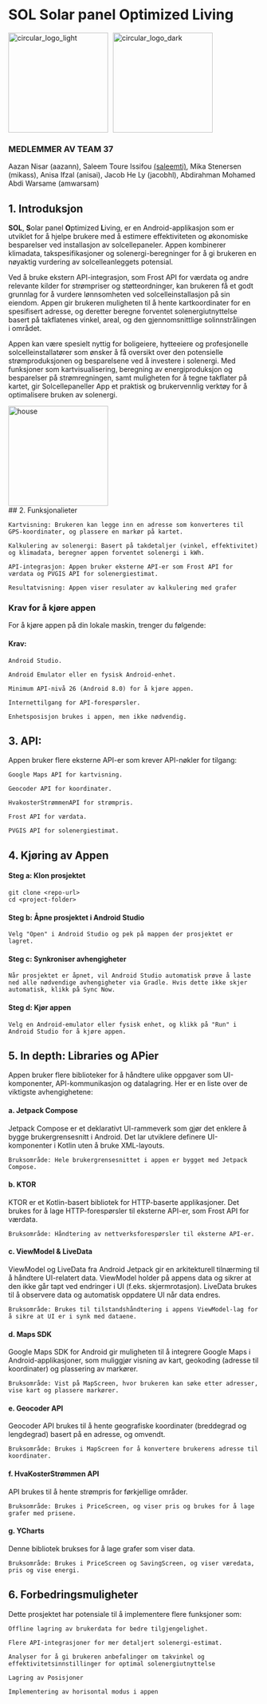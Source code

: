 # SOL Solar panel Optimized Living

<div style="display: flex; gap: 10px; align-items: center;">
  <img src="https://github.uio.no/IN2000-V25/team-37/assets/11510/964b112e-85d7-4898-8f33-0fbe402b8724" alt="circular_logo_light" width="200"/>
  <img src="https://github.uio.no/IN2000-V25/team-37/assets/11510/5183e63f-e4dd-4462-8839-16379b009269" alt="circular_logo_dark" width="200"/>
</div>

### MEDLEMMER AV TEAM 37

Aazan Nisar (aazann), Saleem Toure Issifou [(saleemti)](https://www.linkedin.com/in/saleem-toure-issifou), Mika Stenersen (mikass), Anisa Ifzal (anisai), Jacob He Ly (jacobhl), Abdirahman Mohamed Abdi Warsame (amwarsam)
 
## 1. Introduksjon

<b>SOL</b>, <b>S</b>olar panel <b>O</b>ptimized <b>L</b>iving, er en Android-applikasjon som er utviklet for å hjelpe brukere med å estimere effektiviteten og økonomiske besparelser ved installasjon av solcellepaneler. Appen kombinerer klimadata, takspesifikasjoner og solenergi-beregninger for å gi brukeren en nøyaktig vurdering av solcelleanleggets potensial.

Ved å bruke ekstern API-integrasjon, som Frost API for værdata og andre relevante kilder for strømpriser og støtteordninger, kan brukeren få et godt grunnlag for å vurdere lønnsomheten ved solcelleinstallasjon på sin eiendom. Appen gir brukeren muligheten til å hente kartkoordinater for en spesifisert adresse, og deretter beregne forventet solenergiutnyttelse basert på takflatenes vinkel, areal, og den gjennomsnittlige solinnstrålingen i området.

Appen kan være spesielt nyttig for boligeiere, hytteeiere og profesjonelle solcelleinstallatører som ønsker å få oversikt over den potensielle strømproduksjonen og besparelsene ved å investere i solenergi. Med funksjoner som kartvisualisering, beregning av energiproduksjon og besparelser på strømregningen, samt muligheten for å tegne takflater på kartet, gir Solcellepaneller App et praktisk og brukervennlig verktøy for å optimalisere bruken av solenergi.
<div style="display: flex; gap: 10px; align-items: center;">
  <img src="https://github.uio.no/IN2000-V25/team-37/assets/11510/3b6830b5-0c26-4932-80de-82c784f265e5" alt="house" width="200"/>
  
</div>
## 2. Funksjonalieter

    Kartvisning: Brukeren kan legge inn en adresse som konverteres til GPS-koordinater, og plassere en markør på kartet.

    Kalkulering av solenergi: Basert på takdetaljer (vinkel, effektivitet) og klimadata, beregner appen forventet solenergi i kWh.

    API-integrasjon: Appen bruker eksterne API-er som Frost API for værdata og PVGIS API for solenergiestimat.

    Resultatvisning: Appen viser resulater av kalkulering med grafer
    

###  Krav for å kjøre appen

  For å kjøre appen på din lokale maskin, trenger du følgende:
   #### Krav:

    Android Studio.

    Android Emulator eller en fysisk Android-enhet.

    Minimum API-nivå 26 (Android 8.0) for å kjøre appen.

    Internettilgang for API-forespørsler.

    Enhetsposisjon brukes i appen, men ikke nødvendig.

## 3. API:

Appen bruker flere eksterne API-er som krever API-nøkler for tilgang:

    Google Maps API for kartvisning.

    Geocoder API for koordinater.

    HvakosterStrømmenAPI for strømpris.

    Frost API for værdata.

    PVGIS API for solenergiestimat.

## 4. Kjøring av Appen
#### Steg a: Klon prosjektet
  ```
  git clone <repo-url>
  cd <project-folder>
```

#### Steg b: Åpne prosjektet i Android Studio

    Velg "Open" i Android Studio og pek på mappen der prosjektet er lagret.

#### Steg c: Synkroniser avhengigheter

    Når prosjektet er åpnet, vil Android Studio automatisk prøve å laste ned alle nødvendige avhengigheter via Gradle. Hvis dette ikke skjer automatisk, klikk på Sync Now.

#### Steg d: Kjør appen

    Velg en Android-emulator eller fysisk enhet, og klikk på "Run" i Android Studio for å kjøre appen.
## 5. In depth: Libraries og APier

Appen bruker flere biblioteker for å håndtere ulike oppgaver som UI-komponenter, API-kommunikasjon og datalagring. Her er en liste over de viktigste avhengighetene:
#### a. Jetpack Compose

Jetpack Compose er et deklarativt UI-rammeverk som gjør det enklere å bygge brukergrensesnitt i Android. Det lar utviklere definere UI-komponenter i Kotlin uten å bruke XML-layouts.

    Bruksområde: Hele brukergrensesnittet i appen er bygget med Jetpack Compose.

#### b. KTOR

KTOR er et Kotlin-basert bibliotek for HTTP-baserte applikasjoner. Det brukes for å lage HTTP-forespørsler til eksterne API-er, som Frost API for værdata.

    Bruksområde: Håndtering av nettverksforespørsler til eksterne API-er.

#### c. ViewModel & LiveData

ViewModel og LiveData fra Android Jetpack gir en arkitekturell tilnærming til å håndtere UI-relatert data. ViewModel holder på appens data og sikrer at den ikke går tapt ved endringer i UI (f.eks. skjermrotasjon). LiveData brukes til å observere data og automatisk oppdatere UI når data endres.

    Bruksområde: Brukes til tilstandshåndtering i appens ViewModel-lag for å sikre at UI er i synk med dataene.

#### d. Maps SDK

Google Maps SDK for Android gir muligheten til å integrere Google Maps i Android-applikasjoner, som muliggjør visning av kart, geokoding (adresse til koordinater) og plassering av markører.

    Bruksområde: Vist på MapScreen, hvor brukeren kan søke etter adresser, vise kart og plassere markører.

#### e. Geocoder API

Geocoder API brukes til å hente geografiske koordinater (breddegrad og lengdegrad) basert på en adresse, og omvendt.

    Bruksområde: Brukes i MapScreen for å konvertere brukerens adresse til koordinater.
#### f. HvaKosterStrømmen API

API brukes til å hente strømpris for førkjellige områder.

    Bruksområde: Brukes i PriceScreen, og viser pris og brukes for å lage grafer med prisene.
#### g. YCharts

Denne bibliotek brukses for å lage grafer som viser data.

    Bruksområde: Brukes i PriceScreen og SavingScreen, og viser væredata, pris og vise energi.
## 6. Forbedringsmuligheter

Dette prosjektet har potensiale til å implementere flere funksjoner som:

    Offline lagring av brukerdata for bedre tilgjengelighet.

    Flere API-integrasjoner for mer detaljert solenergi-estimat.

    Analyser for å gi brukeren anbefalinger om takvinkel og effektivitetsinnstillinger for optimal solenergiutnyttelse

    Lagring av Posisjoner 

    Implementering av horisontal modus i appen

    
